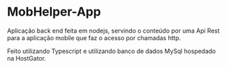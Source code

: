 ﻿# MobHelper-App
 
 Aplicação back end feita em nodejs, servindo o conteúdo por uma Api Rest para a aplicação mobile que faz o acesso por chamadas http.
 
 Feito utilizando Typescript e utilizando banco de dados MySql hospedado na HostGator.
